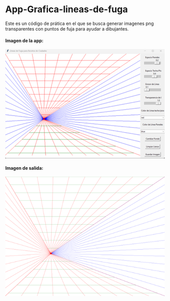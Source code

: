 # App-Grafica-lineas-de-fuga

<p>Este es un código de prática en el que se busca generar imagenes png transparentes con puntos de fuja para ayudar a dibujantes.</p>

<h4>Imagen de la app:</h4>
<img src="example.png">
<h4>Imagen de salida:</h4>
<img src="lineas_de_fuga.png">